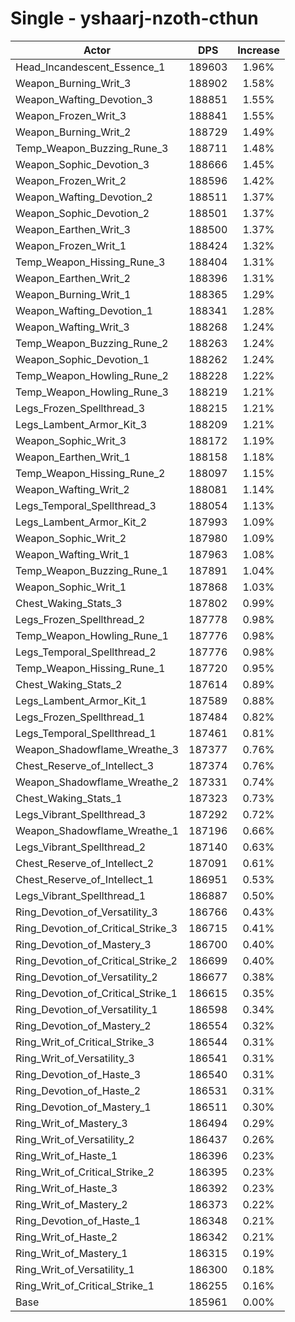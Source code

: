 # Single - yshaarj-nzoth-cthun
| Actor | DPS | Increase |
|---|:---:|:---:|
|Head_Incandescent_Essence_1|189603|1.96%|
|Weapon_Burning_Writ_3|188902|1.58%|
|Weapon_Wafting_Devotion_3|188851|1.55%|
|Weapon_Frozen_Writ_3|188841|1.55%|
|Weapon_Burning_Writ_2|188729|1.49%|
|Temp_Weapon_Buzzing_Rune_3|188711|1.48%|
|Weapon_Sophic_Devotion_3|188666|1.45%|
|Weapon_Frozen_Writ_2|188596|1.42%|
|Weapon_Wafting_Devotion_2|188511|1.37%|
|Weapon_Sophic_Devotion_2|188501|1.37%|
|Weapon_Earthen_Writ_3|188500|1.37%|
|Weapon_Frozen_Writ_1|188424|1.32%|
|Temp_Weapon_Hissing_Rune_3|188404|1.31%|
|Weapon_Earthen_Writ_2|188396|1.31%|
|Weapon_Burning_Writ_1|188365|1.29%|
|Weapon_Wafting_Devotion_1|188341|1.28%|
|Weapon_Wafting_Writ_3|188268|1.24%|
|Temp_Weapon_Buzzing_Rune_2|188263|1.24%|
|Weapon_Sophic_Devotion_1|188262|1.24%|
|Temp_Weapon_Howling_Rune_2|188228|1.22%|
|Temp_Weapon_Howling_Rune_3|188219|1.21%|
|Legs_Frozen_Spellthread_3|188215|1.21%|
|Legs_Lambent_Armor_Kit_3|188209|1.21%|
|Weapon_Sophic_Writ_3|188172|1.19%|
|Weapon_Earthen_Writ_1|188158|1.18%|
|Temp_Weapon_Hissing_Rune_2|188097|1.15%|
|Weapon_Wafting_Writ_2|188081|1.14%|
|Legs_Temporal_Spellthread_3|188054|1.13%|
|Legs_Lambent_Armor_Kit_2|187993|1.09%|
|Weapon_Sophic_Writ_2|187980|1.09%|
|Weapon_Wafting_Writ_1|187963|1.08%|
|Temp_Weapon_Buzzing_Rune_1|187891|1.04%|
|Weapon_Sophic_Writ_1|187868|1.03%|
|Chest_Waking_Stats_3|187802|0.99%|
|Legs_Frozen_Spellthread_2|187778|0.98%|
|Temp_Weapon_Howling_Rune_1|187776|0.98%|
|Legs_Temporal_Spellthread_2|187776|0.98%|
|Temp_Weapon_Hissing_Rune_1|187720|0.95%|
|Chest_Waking_Stats_2|187614|0.89%|
|Legs_Lambent_Armor_Kit_1|187589|0.88%|
|Legs_Frozen_Spellthread_1|187484|0.82%|
|Legs_Temporal_Spellthread_1|187461|0.81%|
|Weapon_Shadowflame_Wreathe_3|187377|0.76%|
|Chest_Reserve_of_Intellect_3|187374|0.76%|
|Weapon_Shadowflame_Wreathe_2|187331|0.74%|
|Chest_Waking_Stats_1|187323|0.73%|
|Legs_Vibrant_Spellthread_3|187292|0.72%|
|Weapon_Shadowflame_Wreathe_1|187196|0.66%|
|Legs_Vibrant_Spellthread_2|187140|0.63%|
|Chest_Reserve_of_Intellect_2|187091|0.61%|
|Chest_Reserve_of_Intellect_1|186951|0.53%|
|Legs_Vibrant_Spellthread_1|186887|0.50%|
|Ring_Devotion_of_Versatility_3|186766|0.43%|
|Ring_Devotion_of_Critical_Strike_3|186715|0.41%|
|Ring_Devotion_of_Mastery_3|186700|0.40%|
|Ring_Devotion_of_Critical_Strike_2|186699|0.40%|
|Ring_Devotion_of_Versatility_2|186677|0.38%|
|Ring_Devotion_of_Critical_Strike_1|186615|0.35%|
|Ring_Devotion_of_Versatility_1|186598|0.34%|
|Ring_Devotion_of_Mastery_2|186554|0.32%|
|Ring_Writ_of_Critical_Strike_3|186544|0.31%|
|Ring_Writ_of_Versatility_3|186541|0.31%|
|Ring_Devotion_of_Haste_3|186540|0.31%|
|Ring_Devotion_of_Haste_2|186531|0.31%|
|Ring_Devotion_of_Mastery_1|186511|0.30%|
|Ring_Writ_of_Mastery_3|186494|0.29%|
|Ring_Writ_of_Versatility_2|186437|0.26%|
|Ring_Writ_of_Haste_1|186396|0.23%|
|Ring_Writ_of_Critical_Strike_2|186395|0.23%|
|Ring_Writ_of_Haste_3|186392|0.23%|
|Ring_Writ_of_Mastery_2|186373|0.22%|
|Ring_Devotion_of_Haste_1|186348|0.21%|
|Ring_Writ_of_Haste_2|186342|0.21%|
|Ring_Writ_of_Mastery_1|186315|0.19%|
|Ring_Writ_of_Versatility_1|186300|0.18%|
|Ring_Writ_of_Critical_Strike_1|186255|0.16%|
|Base|185961|0.00%|
